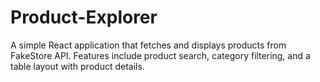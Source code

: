 # Product-Explorer
A simple React application that fetches and displays products from FakeStore API. Features include product search, category filtering, and a table layout with product details.
